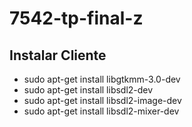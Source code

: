 # 7542-tp-final-z

## Instalar Cliente
* sudo apt-get install libgtkmm-3.0-dev
* sudo apt-get install libsdl2-dev
* sudo apt-get install libsdl2-image-dev
* sudo apt-get install libsdl2-mixer-dev
